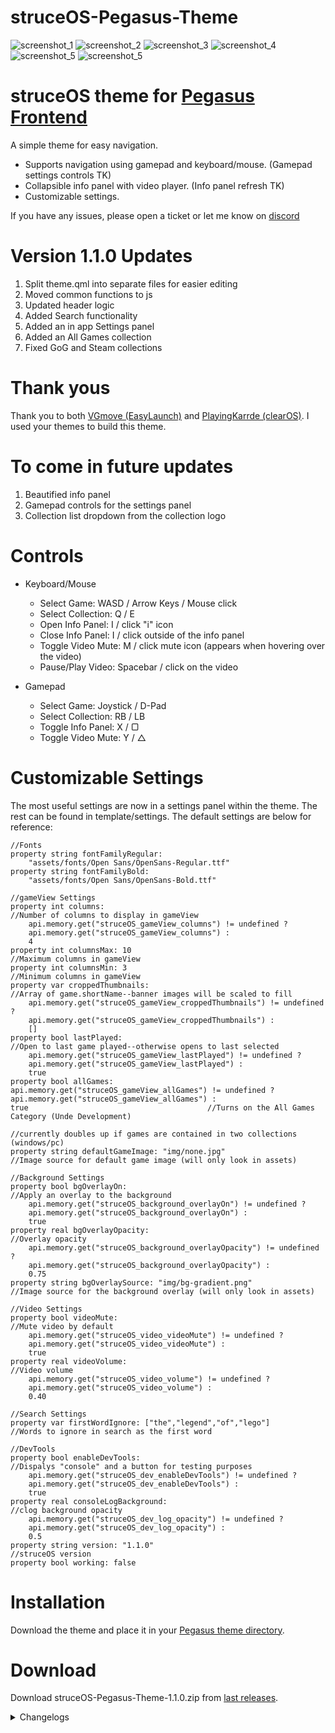 # struceOS-Pegasus-Theme

![screenshot_1](.meta/screenshot_1.png)
![screenshot_2](.meta/screenshot_2.png)
![screenshot_3](.meta/screenshot_3.png)
![screenshot_4](.meta/screenshot_4.png)
![screenshot_5](.meta/screenshot_5.png)
![screenshot_5](.meta/screenshot_6.png)

# struceOS theme for [Pegasus Frontend](http://pegasus-frontend.org/)
A simple theme for easy navigation.

- Supports navigation using gamepad and keyboard/mouse. (Gamepad settings controls TK)
- Collapsible info panel with video player. (Info panel refresh TK)
- Customizable settings.

If you have any issues, please open a ticket or  let me know on [discord](https://discord.gg/Pa92b2Q2pa)
# Version 1.1.0 Updates
1. Split theme.qml into separate files for easier editing
2. Moved common functions to js
2. Updated header logic
3. Added Search functionality
4. Added an in app Settings panel
5. Added an All Games collection 
6. Fixed GoG and Steam collections

# Thank yous
Thank you to both [VGmove (EasyLaunch)](https://github.com/VGmove/EasyLaunch) and [PlayingKarrde (clearOS)](https://github.com/PlayingKarrde/clearOS). I used your themes to build this theme.

# To come in future updates
1. Beautified info panel
2. Gamepad controls for the settings panel
3. Collection list dropdown from the collection logo

# Controls
- Keyboard/Mouse
    - Select Game: WASD / Arrow Keys / Mouse click
    - Select Collection: Q / E
    - Open Info Panel: I / click "i" icon
    - Close Info Panel: I / click outside of the info panel
    - Toggle Video Mute: M / click mute icon (appears when hovering over the video)
    - Pause/Play Video: Spacebar / click on the video

- Gamepad
    - Select Game: Joystick / D-Pad
    - Select Collection: RB / LB
    - Toggle Info Panel: X / ▢
    - Toggle Video Mute: Y / △

# Customizable Settings
The most useful settings are now in a settings panel within the theme. The rest can be found in template/settings. The default settings are below for reference:

    //Fonts
    property string fontFamilyRegular: 
        "assets/fonts/Open Sans/OpenSans-Regular.ttf"
    property string fontFamilyBold: 
        "assets/fonts/Open Sans/OpenSans-Bold.ttf"

    //gameView Settings
    property int columns:                                               //Number of columns to display in gameView
        api.memory.get("struceOS_gameView_columns") != undefined ?
        api.memory.get("struceOS_gameView_columns") :
        4
    property int columnsMax: 10                                         //Maximum columns in gameView
    property int columnsMin: 3                                          //Minimum columns in gameView
    property var croppedThumbnails:                                     //Array of game.shortName--banner images will be scaled to fill
        api.memory.get("struceOS_gameView_croppedThumbnails") != undefined ? 
        api.memory.get("struceOS_gameView_croppedThumbnails") :
        []                                                     
    property bool lastPlayed:                                           //Open to last game played--otherwise opens to last selected
        api.memory.get("struceOS_gameView_lastPlayed") != undefined ? 
        api.memory.get("struceOS_gameView_lastPlayed") :
        true
    property bool allGames: 
    api.memory.get("struceOS_gameView_allGames") != undefined ?
    api.memory.get("struceOS_gameView_allGames") :
    true                                        //Turns on the All Games Category (Unde Development)
                                                                        //currently doubles up if games are contained in two collections (windows/pc)
    property string defaultGameImage: "img/none.jpg"                    //Image source for default game image (will only look in assets)

    //Background Settings
    property bool bgOverlayOn:                                          //Apply an overlay to the background
        api.memory.get("struceOS_background_overlayOn") != undefined ?
        api.memory.get("struceOS_background_overlayOn") :
        true
    property real bgOverlayOpacity:                                     //Overlay opacity 
        api.memory.get("struceOS_background_overlayOpacity") != undefined ?
        api.memory.get("struceOS_background_overlayOpacity") :
        0.75
    property string bgOverlaySource: "img/bg-gradient.png"              //Image source for the background overlay (will only look in assets)
    
    //Video Settings
    property bool videoMute:                                            //Mute video by default
        api.memory.get("struceOS_video_videoMute") != undefined ?
        api.memory.get("struceOS_video_videoMute") : 
        true
    property real videoVolume:                                          //Video volume
        api.memory.get("struceOS_video_volume") != undefined ?
        api.memory.get("struceOS_video_volume") :
        0.40

    //Search Settings
    property var firstWordIgnore: ["the","legend","of","lego"]          //Words to ignore in search as the first word

    //DevTools
    property bool enableDevTools:                                       //Dispalys "console" and a button for testing purposes 
        api.memory.get("struceOS_dev_enableDevTools") != undefined ?
        api.memory.get("struceOS_dev_enableDevTools") :
        true
    property real consoleLogBackground:                                 //clog background opacity
        api.memory.get("struceOS_dev_log_opacity") != undefined ?
        api.memory.get("struceOS_dev_log_opacity") :
        0.5
    property string version: "1.1.0"                                    //struceOS version
    property bool working: false

# Installation
Download the theme and place it in your [Pegasus theme directory](http://pegasus-frontend.org/docs/user-guide/installing-themes/).

# Download
Download struceOS-Pegasus-Theme-1.1.0.zip from [last releases](https://github.com/strucep/struceOS-Pegasus-Theme/releases).

<details>
    <summary>Changelogs</summary>

## 1.1.0

```
1. Split theme.qml into separate files for easier editing
2. Moved common functions to js
2. Updated header logic
3. Added Search functionality
4. Added an in app Settings panel
5. Added an All Games collection 
6. Fixed GoG and Steam collections
```

## 1.0.1

```
1. Fixed audio discrepancies in button presses
2. Fixed unused settings properties
3. Added additional settings to the customizable settings
```

## 1.0.0

```
1. Initial release.
```
</details>
